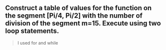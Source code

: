 ## Construct a table of values ​​for the function on the segment [Pi/4, Pi/2] with the number of division of the segment m=15. Execute using two loop statements. 
> I used for and while
